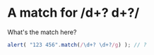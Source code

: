 # A match for /d+? d+?/

What's the match here?

```js
alert( "123 456".match(/\d+? \d+?/g) ); // ?
```
